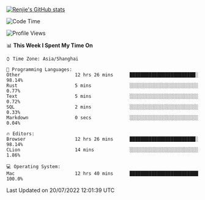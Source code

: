 [![Renjie's GitHub stats](https://github-readme-stats.vercel.app/api?username=liurenjie1024&show_icons=true&theme=chartreuse-dark)](https://github.com/anuraghazra/github-readme-stats)

<!--START_SECTION:waka-->
![Code Time](http://img.shields.io/badge/Code%20Time-78%20hrs%2014%20mins-blue)

![Profile Views](http://img.shields.io/badge/Profile%20Views-37-blue)

📊 **This Week I Spent My Time On** 

```text
⌚︎ Time Zone: Asia/Shanghai

💬 Programming Languages: 
Other                    12 hrs 26 mins      ████████████████████████░   98.14% 
Rust                     5 mins              ░░░░░░░░░░░░░░░░░░░░░░░░░   0.77% 
Text                     5 mins              ░░░░░░░░░░░░░░░░░░░░░░░░░   0.72% 
SQL                      2 mins              ░░░░░░░░░░░░░░░░░░░░░░░░░   0.33% 
Markdown                 0 secs              ░░░░░░░░░░░░░░░░░░░░░░░░░   0.04%

🔥 Editors: 
Browser                  12 hrs 26 mins      ████████████████████████░   98.14% 
CLion                    14 mins             ░░░░░░░░░░░░░░░░░░░░░░░░░   1.86%

💻 Operating System: 
Mac                      12 hrs 40 mins      █████████████████████████   100.0%

```


 Last Updated on 20/07/2022 12:01:39 UTC
<!--END_SECTION:waka-->

